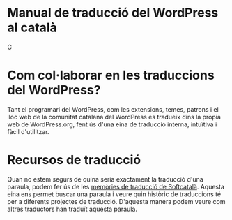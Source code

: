 # Manual de traducció del WordPress al català

C

# Com col·laborar en les traduccions del WordPress?

Tant el programari del WordPress, com les extensions, temes, patrons i el lloc web de la comunitat catalana del WordPress es tradueix dins la pròpia web de WordPress.org, fent ús d'una eina de traducció interna, intuïtiva i fàcil d'utilitzar.

# Recursos de traducció

Quan no estem segurs de quina seria exactament la traducció d'una paraula, podem fer ús de les [memòries de traducció de Softcatalà](https://www.softcatala.org/recursos/memories/). Aquesta eina ens permet buscar una paraula i veure quin històric de traduccions té per a diferents projectes de traducció. D'aquesta manera podem veure com altres traductors han traduït aquesta paraula.

